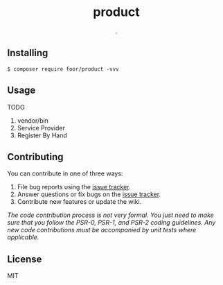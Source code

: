 <h1 align="center"> product </h1>

<p align="center"> .</p>


## Installing

```shell
$ composer require foor/product -vvv
```

## Usage

TODO
1. vendor/bin 
2. Service Provider
3. Register By Hand 

## Contributing

You can contribute in one of three ways:

1. File bug reports using the [issue tracker](https://github.com/foor/product/issues).
2. Answer questions or fix bugs on the [issue tracker](https://github.com/foor/product/issues).
3. Contribute new features or update the wiki.

_The code contribution process is not very formal. You just need to make sure that you follow the PSR-0, PSR-1, and PSR-2 coding guidelines. Any new code contributions must be accompanied by unit tests where applicable._

## License

MIT